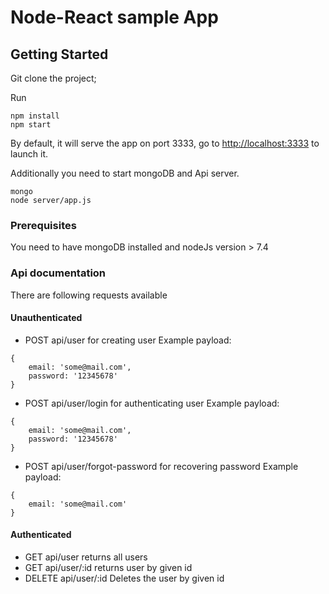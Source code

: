 # Node-React sample App

## Getting Started

Git clone the project;

Run 
```
npm install
npm start
```
By default, it will serve the app on port 3333, go to [http://localhost:3333](http://localhost:3333) to launch it. 

Additionally you need to start mongoDB and Api server.

```
mongo
node server/app.js
```

### Prerequisites

You need to have mongoDB installed and nodeJs version > 7.4

### Api documentation 
There are following requests available
#### Unauthenticated
- POST api/user for creating user
Example payload:
        
```
{
    email: 'some@mail.com',
    password: '12345678'
}
```
        
- POST api/user/login for authenticating user
Example payload:
        
```
{
    email: 'some@mail.com',
    password: '12345678'
}
``` 
        
- POST api/user/forgot-password for recovering password
Example payload:
        
```
{
    email: 'some@mail.com'
}
``` 
#### Authenticated
- GET api/user returns all users
- GET api/user/:id returns user by given id
- DELETE api/user/:id Deletes the user by given id